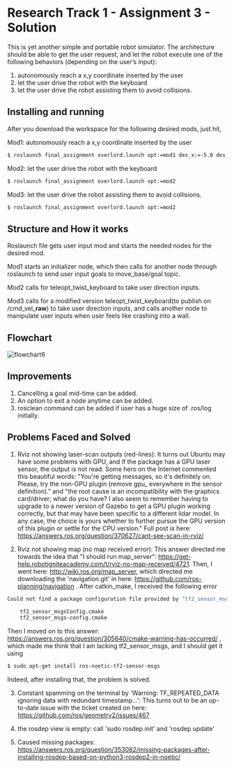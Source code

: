Research Track 1 - Assignment 3 - Solution
================================

This is yet another simple and portable robot simulator. The architecture should be able to get the user request, and let the robot execute one of the following behaviors (depending on the user’s input):
1) autonomously reach a x,y coordinate inserted by the user
2) let the user drive the robot with the keyboard
3) let the user drive the robot assisting them to avoid collisions.

Installing and running
----------------------

After you download the workspace for the following desired mods, just hit,

Mod1: autonomously reach a x,y coordinate inserted by the user
```bash
$ roslaunch final_assignment overlord.launch opt:=mod1 des_x:=-5.0 des_y:=5.0
```

Mod2: let the user drive the robot with the keyboard
```bash
$ roslaunch final_assignment overlord.launch opt:=mod2
```

Mod3: let the user drive the robot assisting them to avoid collisions.
```bash
$ roslaunch final_assignment overlord.launch opt:=mod2
```

Structure and How it works
---------
Roslaunch file gets user input mod and starts the needed nodes for the desired mod.

Mod1 starts an initializer node, which then calls for another node through roslaunch to send user input goals to move_base/goal topic.

Mod2 calls for teleopt_twist_keyboard to take user direction inputs.

Mod3 calls for a modified version teleopt_twist_keyboard(to publish on /cmd_vel_**raw**) to take user direction inputs, and calls another node to manipulate user inputs when user feels like crashing into a wall.

Flowchart
---------
![flowchart6](https://user-images.githubusercontent.com/71343894/154901294-0254529a-75bb-448d-a042-693fac1bd328.png)


Improvements
---------
1) Cancelling a goal mid-time can be added. 
3) An option to exit a node anytime can be added.
4) rosclean command can be added if user has a huge size of .ros/log initially.


Problems Faced and Solved
---------
1) Rviz not showing laser-scan outputs (red-lines): It turns out Ubuntu may have some problems with GPU, and if the package has a GPU laser sensor, the output is not read. Some hero on the Internet commented this beautiful words: "You're getting messages, so it's definitely on. Please, try the non-GPU plugin (remove gpu_ everywhere in the sensor definition)." and "the root cause is an incompatibility with the graphics card/driver; what do you have? I also seem to remember having to upgrade to a newer version of Gazebo to get a GPU plugin working correctly, but that may have been specific to a different lidar model. In any case, the choice is yours whether to further pursue the GPU version of this plugin or settle for the CPU version."
Full post is here: https://answers.ros.org/question/370627/cant-see-scan-in-rviz/

2) Rviz not showing map (no map received error): This answer directed me towards the idea that "I should run map_server": https://get-help.robotigniteacademy.com/t/rviz-no-map-received/4721. Then, I went here: http://wiki.ros.org/map_server, which directed me downloading the 'navigation.git' in here: https://github.com/ros-planning/navigation . After catkin_make, I received the following error

```bash
Could not find a package configuration file provided by "tf2_sensor_msgs" with any of the following names:

    tf2_sensor_msgsConfig.cmake
    tf2_sensor_msgs-config.cmake
```

Then I moved on to this answer: https://answers.ros.org/question/305640/cmake-warning-has-occurred/ , which made me think that I am lacking tf2_sensor_msgs, and I should get it using

```bash
$ sudo apt-get install ros-noetic-tf2-sensor-msgs
```
Indeed, after installing that, the problem is solved.

3) Constant spamming on the terminal by 'Warning: TF_REPEATED_DATA ignoring data with redundant timestamp...': This turns out to be an up-to-date issue with the ticket created on here: https://github.com/ros/geometry2/issues/467

4) the rosdep view is empty: call 'sudo rosdep init' and 'rosdep update'
5) Caused missing packages: https://answers.ros.org/question/353082/missing-packages-after-installing-rosdep-based-on-python3-rosdep2-in-noetic/


